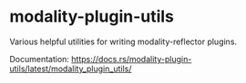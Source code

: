 # modality-plugin-utils

Various helpful utilities for writing modality-reflector plugins.

Documentation: https://docs.rs/modality-plugin-utils/latest/modality_plugin_utils/
